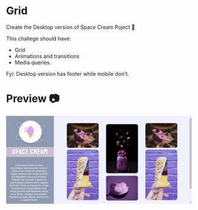 # Grid

Create the Desktop version of Space Cream Poject 🍨

This challege should have:

- Grid
- Animations and transitions
- Media queries.

Fyi: Desktop version has footer while mobile don't.

# Preview  📷

<p >
  <img alt="preview" src="./assets/preview-grid.png"/>
</p>
